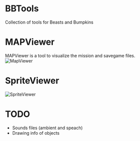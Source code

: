 # BBTools
Collection of tools for Beasts and Bumpkins

# MAPViewer
MAPViewer is a tool to visualize the mission and savegame files.
![MapViewer](https://i.imgur.com/eqvXmtd.png)

# SpriteViewer
![SpriteViewer](https://i.imgur.com/tuh9cN5.png)

# TODO
+ Sounds files (ambient and speach)
+ Drawing info of objects
